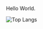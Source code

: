 Hello World.

<!---
RooterDelWifi/RooterDelWifi is a ✨ special ✨ repository because its `README.md` (this file) appears on your GitHub profile.
You can click the Preview link to take a look at your changes.
--->

![Top Langs](https://github-readme-stats-henna-five-34.vercel.app/api/top-langs/?username=RooterDelWifi&layout=donut&theme=prussian&langs_count=8&hide=cmake,html,c,cpp,css&exlude_repo=github-readme-stats,rooter.github.io,DreamLand_React,stb)
